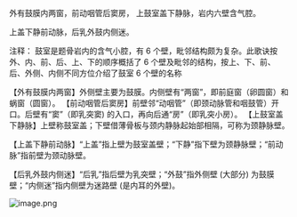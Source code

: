 外有鼓膜内两窗，前动咽管后窦房，
上鼓室盖下静脉，岩内六壁含气腔。

上盖下静前动脉，后乳外鼓内侧迷。

注释：
鼓室是题骨岩内的含气小腔，有 6 个壁，毗邻结构颇为复杂。此歌诀按外、内、前、后、上、下的顺序概括了 6 个壁及毗邻的结构，按上、下、前、后、外侧、内侧不同方位介绍了鼓室 6 个壁的名称

【外有鼓膜内两窗】外侧壁主要为鼓膜。内侧壁有“两窗”，即前庭窗（卵圆窗）和蜗窗（圆窗）。
【前动咽管后窦房】前壁邻“动咽管”（即颈动脉管和咽鼓管）开口。后壁有“窦”（即乳突窦) 的入口，再向后通“房”（即乳突小房）。
【上鼓室盖下静脉】上壁称鼓室盖；下壁借薄骨板与颈内静脉起始部相隔，可称为颈静脉壁。

【上盖下静前动脉】“上盖”指上壁为鼓室盖壁；“下静”指下壁为颈静脉壁；“前动脉”指前壁为颈动脉壁。

【后乳外鼓内侧迷】“后乳”指后壁为乳突壁；“外鼓”指外侧壁 (大部分) 为鼓膜壁；“内侧迷”指内侧壁为迷路壁 (是内耳的外壁)。

![image.png](https://picgo18719498306.oss-cn-guangzhou.aliyuncs.com/20250808163215550.png)
